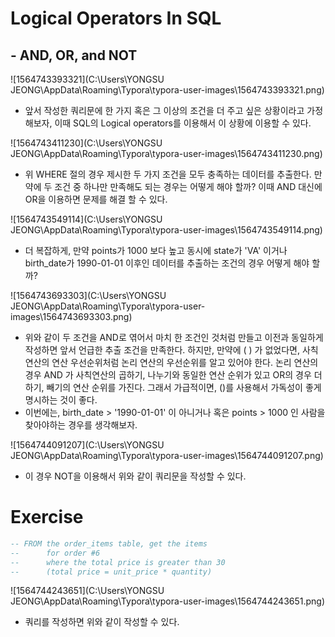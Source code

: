 # Logical Operators In SQL 

## - AND, OR, and NOT

![1564743393321](C:\Users\YONGSU JEONG\AppData\Roaming\Typora\typora-user-images\1564743393321.png)

- 앞서 작성한 쿼리문에 한 가지 혹은 그 이상의 조건을 더 주고 싶은 상황이라고 가정해보자, 이때 SQL의 Logical operators를 이용해서 이 상황에 이용할 수 있다.

![1564743411230](C:\Users\YONGSU JEONG\AppData\Roaming\Typora\typora-user-images\1564743411230.png)

- 위 WHERE 절의 경우 제시한 두 가지 조건을 모두 충족하는 데이터를 추출한다. 만약에 두 조건 중 하나만 만족해도 되는 경우는 어떻게 해야 할까? 이때 AND 대신에 OR을 이용하면 문제를 해결 할 수 있다.

![1564743549114](C:\Users\YONGSU JEONG\AppData\Roaming\Typora\typora-user-images\1564743549114.png)

- 더 복잡하게, 만약 points가 1000 보다 높고 동시에 state가 'VA' 이거나 birth_date가 1990-01-01 이후인 데이터를 추출하는 조건의 경우 어떻게 해야 할까?

![1564743693303](C:\Users\YONGSU JEONG\AppData\Roaming\Typora\typora-user-images\1564743693303.png)

- 위와 같이 두 조건을 AND로 엮어서 마치 한 조건인 것처럼 만들고 이전과 동일하게 작성하면 앞서 언급한 추출 조건을 만족한다. 하지만, 만약에 ( ) 가 없었다면, 사칙연산의 연산 우선순위처럼 논리 연산의 우선순위를 알고 있어야 한다. 논리 연산의 경우 AND 가 사칙연산의 곱하기, 나누기와 동일한 연산 순위가 있고 OR의 경우 더하기, 빼기의 연산 순위를 가진다. 그래서 가급적이면, ()를 사용해서 가독성이 좋게 명시하는 것이 좋다.
- 이번에는, birth_date > '1990-01-01' 이 아니거나 혹은 points > 1000 인 사람을 찾아야하는 경우를 생각해보자.

![1564744091207](C:\Users\YONGSU JEONG\AppData\Roaming\Typora\typora-user-images\1564744091207.png)

- 이 경우 NOT을 이용해서 위와 같이 쿼리문을 작성할 수 있다. 

# Exercise

```sql
-- FROM the order_items table, get the items
-- 		for order #6
--		where the total price is greater than 30
-- 		(total price = unit_price * quantity)
```

![1564744243651](C:\Users\YONGSU JEONG\AppData\Roaming\Typora\typora-user-images\1564744243651.png)

- 쿼리를 작성하면 위와 같이 작성할 수 있다. 

